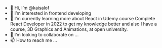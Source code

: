 - 👋 Hi, I’m @kaisalof
- 👀 I’m interested in frontend developing
- 🌱 I’m currently learning more about React in Udemy course Complete React Developer in 2022 to get my knowledge better and also I have a course, 3D Graphics and Animations, at open university.
- 💞️ I’m looking to collaborate on ...
- 📫 How to reach me ...

<!---
kaisalof/kaisalof is a ✨ special ✨ repository because its `README.md` (this file) appears on your GitHub profile.
You can click the Preview link to take a look at your changes.
--->

